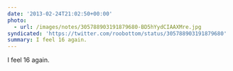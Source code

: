 ```yaml
---
date: '2013-02-24T21:02:50+00:00'
photo:
  - url: /images/notes/305788903191879680-BD5hYydCIAAXMre.jpg
syndicated: 'https://twitter.com/roobottom/status/305788903191879680'
summary: I feel 16 again.
---
```

I feel 16 again. 

